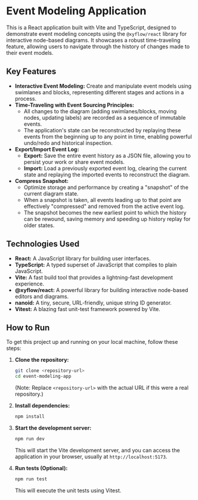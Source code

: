 # Event Modeling Application

This is a React application built with Vite and TypeScript, designed to demonstrate event modeling concepts using the `@xyflow/react` library for interactive node-based diagrams. It showcases a robust time-traveling feature, allowing users to navigate through the history of changes made to their event models.

## Key Features

*   **Interactive Event Modeling:** Create and manipulate event models using swimlanes and blocks, representing different stages and actions in a process.
*   **Time-Traveling with Event Sourcing Principles:**
    *   All changes to the diagram (adding swimlanes/blocks, moving nodes, updating labels) are recorded as a sequence of immutable events.
    *   The application's state can be reconstructed by replaying these events from the beginning up to any point in time, enabling powerful undo/redo and historical inspection.
*   **Export/Import Event Log:**
    *   **Export:** Save the entire event history as a JSON file, allowing you to persist your work or share event models.
    *   **Import:** Load a previously exported event log, clearing the current state and replaying the imported events to reconstruct the diagram.
*   **Compress Snapshot:**
    *   Optimize storage and performance by creating a "snapshot" of the current diagram state.
    *   When a snapshot is taken, all events leading up to that point are effectively "compressed" and removed from the active event log.
    *   The snapshot becomes the new earliest point to which the history can be rewound, saving memory and speeding up history replay for older states.

## Technologies Used

*   **React:** A JavaScript library for building user interfaces.
*   **TypeScript:** A typed superset of JavaScript that compiles to plain JavaScript.
*   **Vite:** A fast build tool that provides a lightning-fast development experience.
*   **@xyflow/react:** A powerful library for building interactive node-based editors and diagrams.
*   **nanoid:** A tiny, secure, URL-friendly, unique string ID generator.
*   **Vitest:** A blazing fast unit-test framework powered by Vite.

## How to Run

To get this project up and running on your local machine, follow these steps:

1.  **Clone the repository:**
    ```bash
    git clone <repository-url>
    cd event-modeling-app
    ```
    (Note: Replace `<repository-url>` with the actual URL if this were a real repository.)

2.  **Install dependencies:**
    ```bash
    npm install
    ```

3.  **Start the development server:**
    ```bash
    npm run dev
    ```
    This will start the Vite development server, and you can access the application in your browser, usually at `http://localhost:5173`.

4.  **Run tests (Optional):**
    ```bash
    npm run test
    ```
    This will execute the unit tests using Vitest.